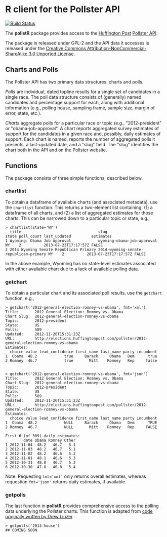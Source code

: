 # R client for the Pollster API #

[![Build Status](https://travis-ci.org/leeper/pollstR.png?branch=master)](https://travis-ci.org/leeper/pollstR)

The **pollstR** package provides access to the [Huffington Post](http://www.huffingtonpost.com/) [Pollster API](http://elections.huffingtonpost.com/pollster/api).

The package is released under GPL-2 and the API data it accesses is released under the [Creative Commons Attribution-NonCommercial-ShareAlike 3.0 Unported License](http://creativecommons.org/licenses/by-nc-sa/3.0/deed.en_US).

## Charts and Polls ##

The Pollster API has two primary data structures: charts and polls.

*Polls* are individual, dated topline results for a single set of candidates in a single race. The poll data structure consists of (generally) named candidates and percentage support for each, along with additional information (e.g., polling house, sampling frame, sample size, margin of error, state, etc.).

*Charts* aggregate polls for a particular race or topic (e.g., "2012-president" or "obama-job-approval". A chart reports aggregated survey estimates of support for the candidates in a given race and, possibly, daily estimates of support. Each chart is named, reports the number of aggregated polls it presents, a last-updated date, and a "slug" field. The "slug" identifies the chart both in the API and on the Pollster website.

## Functions ##

The package consists of three simple functions, described below.

### chartlist ###

To obtain a dataframe of available charts (and associated metadata), use the `chartlist` function. This returns a two-element list containing, (1) a dataframe of all charts, and (2) a list of aggregated estimates for those charts. This can be narrowed down to a particular topic or state, e.g.,

```
> chartlist(state='WY')
  title                                  slug                                   state poll_count last_updated         estimates
1 Wyoming: Obama Job Approval            wyoming-obama-job-approval             WY    2          2013-07-23T17:17:57Z FALSE    
2 2014 Wyoming Senate Republican Primary 2014-wyoming-senate-republican-primary WY    2          2013-07-23T17:17:57Z FALSE
```

In the above example, Wyoming has no state-level estimates associated with either available chart due to a lack of available polling data.

### getchart ###

To obtain a particular chart and its associated poll results, use the `getchart` function, e.g.,

```
> getchart('2012-general-election-romney-vs-obama', fmt='xml')
Title:       2012 General Election: Romney vs. Obama 
Chart Slug:  2012-general-election-romney-vs-obama 
Topic:       2012-president 
State:       US 
Polls:       589 
Updated:     2012-11-26T15:31:23Z 
URL:         http://elections.huffingtonpost.com/pollster/2012-general-election-romney-vs-obama 
Estimates:
  choice value lead_confidence first_name last_name party incumbent
1  Obama  48.2            true     Barack     Obama   Dem      true
2 Romney  46.7            true       Mitt    Romney   Rep     false


> getchart('2012-general-election-romney-vs-obama', fmt='json')
Title:       2012 General Election: Romney vs. Obama 
Chart Slug:  2012-general-election-romney-vs-obama 
Topic:       2012-president 
State:       US 
Polls:       589 
Updated:     2012-11-26T15:31:23Z 
URL:         http://elections.huffingtonpost.com/pollster/2012-general-election-romney-vs-obama 
Estimates:
  choice value lead_confidence first_name last_name party incumbent
1  Obama  48.2            NULL     Barack     Obama   Dem      TRUE
2 Romney  46.7            NULL       Mitt    Romney   Rep     FALSE

First 6 (of 309) daily estimates:
        date Obama Romney Other
1 2012-11-04  48.2   46.7   5.1
2 2012-11-03  48.2   46.7   5.1
3 2012-11-02  48.2   46.6   5.2
4 2012-11-01  48.1   46.6   5.3
5 2012-10-31  48.0   46.7   5.3
6 2012-10-30  47.8   46.8   5.4
```

Note: Requesting `fmt='xml'` only returns overall estimates, whereas requestion `fmt='json'` returns daily estimates, if available.

### getpolls ###

The last function in **pollstR** provides comprehensive access to the polling data underlying the Pollster charts. This function is adapted from [code originally written by Drew Linzer](https://github.com/dlinzer/pollstR).

```
> getpolls('2013-house')
## COMING SOON
```